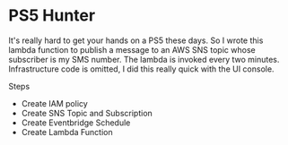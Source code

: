 # PS5 Hunter
It's really hard to get your hands on a PS5 these days. So I wrote this lambda function to publish a message to an AWS SNS topic whose subscriber is my SMS number. The lambda is invoked every two minutes.
Infrastructure code is omitted, I did this really quick with the UI console.

Steps
- Create IAM policy
- Create SNS Topic and Subscription
- Create Eventbridge Schedule
- Create Lambda Function
